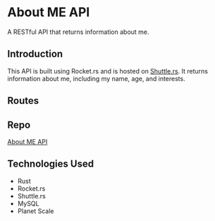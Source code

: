 # About ME API

A RESTful API that returns information about me.

## Introduction

This API is built using Rocket.rs and is hosted on [Shuttle.rs](https://www.shuttle.rs/). It returns information about me, including my name, age, and interests.

## Routes

## Repo

[About ME API](#)

## Technologies Used

- Rust
- Rocket.rs
- Shuttle.rs
- MySQL
- Planet Scale
